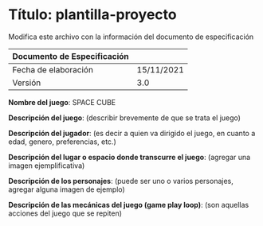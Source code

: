 # Título: plantilla-proyecto

Modifica este archivo con la información del documento de especificación

| Documento de Especificación |   |
|-----------------------------|---|
| Fecha de elaboración        | 15/11/2021  |
| Versión                     | 3.0  |

**Nombre del juego**: SPACE CUBE

**Descripción del juego**: (describir brevemente de que se trata el juego)

**Descripción del jugador**: (es decir a quien va dirigido el juego, en cuanto a edad, genero, preferencias, etc.)

**Descripción del lugar o espacio donde transcurre el juego**: (agregar una imagen ejemplificativa)

**Descripción de los personajes**: (puede ser uno o varios personajes, agregar alguna imagen de ejemplo)

**Descripción de las mecánicas del juego (game play loop)**: (son aquellas acciones del juego que se repiten)
